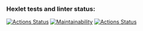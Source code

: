 ### Hexlet tests and linter status:
[![Actions Status](https://github.com/Isterikaaa/frontend-project-lvl1/workflows/hexlet-check/badge.svg)](https://github.com/Isterikaaa/frontend-project-lvl1/actions)
[![Maintainability](https://api.codeclimate.com/v1/badges/1e5ffb1cd0d76394e37c/maintainability)](https://codeclimate.com/github/Isterikaaa/frontend-project-lvl1/maintainability)
[![Actions Status](https://github.com/Isterikaaa/frontend-project-lvl1/workflows/Node-CI/badge.svg)](https://github.com/Isterikaaa/frontend-project-lvl1/actions)